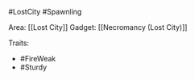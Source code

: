 #LostCity #Spawnling

Area: [[Lost City]]
Gadget: [[Necromancy (Lost City)]]

Traits:
- #FireWeak
- #Sturdy 